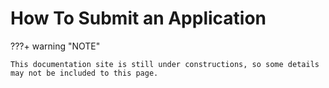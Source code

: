 # How To Submit an Application




???+ warning "NOTE"    

    This documentation site is still under constructions, so some details may not be included to this page.

